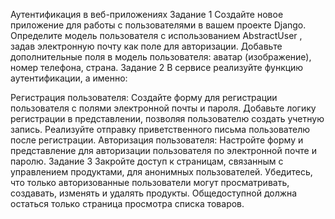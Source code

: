 Аутентификация в веб-приложениях
Задание 1
Создайте новое приложение для работы с пользователями в вашем проекте Django.
Определите модель пользователя с использованием 
AbstractUser
, задав электронную почту как поле для авторизации.
Добавьте дополнительные поля в модель пользователя:
аватар (изображение),
номер телефона,
страна.
Задание 2
В сервисе реализуйте функцию аутентификации, а именно:

Регистрация пользователя:
Создайте форму для регистрации пользователя с полями электронной почты и пароля.
Добавьте логику регистрации в представлении, позволяя пользователю создать учетную запись.
Реализуйте отправку приветственного письма пользователю после регистрации.
Авторизация пользователя:
Настройте форму и представление для авторизации пользователя по электронной почте и паролю.
Задание 3
Закройте доступ к страницам, связанным с управлением продуктами, для анонимных пользователей. Убедитесь, что только авторизованные пользователи могут просматривать, создавать, изменять и удалять продукты. Общедоступной должна остаться только страница просмотра списка товаров.
